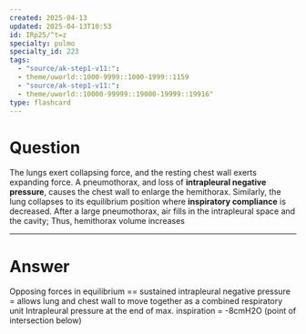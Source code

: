 ```yaml
---
created: 2025-04-13
updated: 2025-04-13T10:53
id: IRp25/^t=z
specialty: pulmo
specialty_id: 223
tags:
  - "source/ak-step1-v11:": 
  - theme/uworld::1000-9999::1000-1999::1159
  - "source/ak-step1-v11:": 
  - theme/uworld::10000-99999::19000-19999::19916"
type: flashcard
---
```


# Question
The lungs exert collapsing force, and the resting chest wall exerts expanding force.  A pneumothorax, and loss of **intrapleural negative pressure**, causes the chest wall to enlarge the hemithorax. Similarly, the lung collapses to its equilibrium position where **inspiratory compliance** is decreased.  After a large pneumothorax, air fills in the intrapleural space and the cavity; Thus, hemithorax volume increases

---

# Answer
Opposing forces in equilibrium == sustained intrapleural negative pressure = allows lung and chest wall to move together as a combined respiratory unit Intrapleural pressure at the end of max. inspiration = -8cmH2O (point of intersection below)